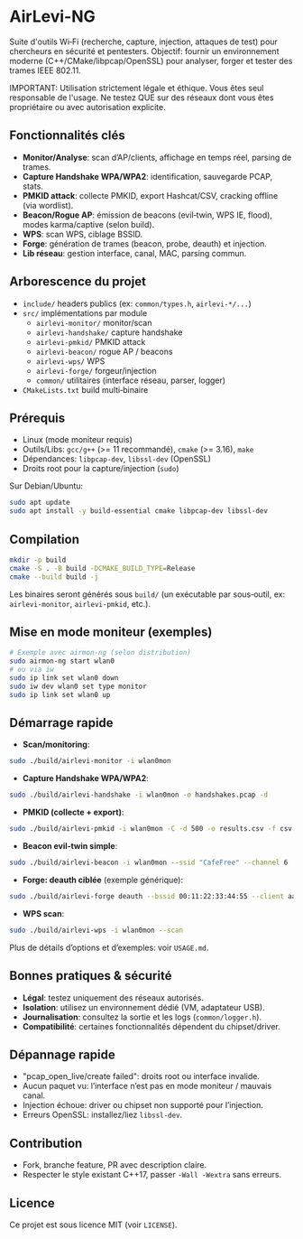 # AirLevi-NG

Suite d'outils Wi‑Fi (recherche, capture, injection, attaques de test) pour chercheurs en sécurité et pentesters. Objectif: fournir un environnement moderne (C++/CMake/libpcap/OpenSSL) pour analyser, forger et tester des trames IEEE 802.11.

IMPORTANT: Utilisation strictement légale et éthique. Vous êtes seul responsable de l'usage. Ne testez QUE sur des réseaux dont vous êtes propriétaire ou avec autorisation explicite.

## Fonctionnalités clés
- __Monitor/Analyse__: scan d’AP/clients, affichage en temps réel, parsing de trames.
- __Capture Handshake WPA/WPA2__: identification, sauvegarde PCAP, stats.
- __PMKID attack__: collecte PMKID, export Hashcat/CSV, cracking offline (via wordlist).
- __Beacon/Rogue AP__: émission de beacons (evil‑twin, WPS IE, flood), modes karma/captive (selon build).
- __WPS__: scan WPS, ciblage BSSID.
- __Forge__: génération de trames (beacon, probe, deauth) et injection.
- __Lib réseau__: gestion interface, canal, MAC, parsing commun.

## Arborescence du projet
- `include/` headers publics (ex: `common/types.h`, `airlevi-*/...`)
- `src/` implémentations par module
  - `airlevi-monitor/` monitor/scan
  - `airlevi-handshake/` capture handshake
  - `airlevi-pmkid/` PMKID attack
  - `airlevi-beacon/` rogue AP / beacons
  - `airlevi-wps/` WPS
  - `airlevi-forge/` forgeur/injection
  - `common/` utilitaires (interface réseau, parser, logger)
- `CMakeLists.txt` build multi‑binaire

## Prérequis
- Linux (mode moniteur requis)
- Outils/Libs: `gcc/g++` (>= 11 recommandé), `cmake` (>= 3.16), `make`
- Dépendances: `libpcap-dev`, `libssl-dev` (OpenSSL)
- Droits root pour la capture/injection (`sudo`)

Sur Debian/Ubuntu:
```bash
sudo apt update
sudo apt install -y build-essential cmake libpcap-dev libssl-dev
```

## Compilation
```bash
mkdir -p build
cmake -S . -B build -DCMAKE_BUILD_TYPE=Release
cmake --build build -j
```
Les binaires seront générés sous `build/` (un exécutable par sous‑outil, ex: `airlevi-monitor`, `airlevi-pmkid`, etc.).

## Mise en mode moniteur (exemples)
```bash
# Exemple avec airmon-ng (selon distribution)
sudo airmon-ng start wlan0
# ou via iw
sudo ip link set wlan0 down
sudo iw dev wlan0 set type monitor
sudo ip link set wlan0 up
```

## Démarrage rapide
- __Scan/monitoring__:
```bash
sudo ./build/airlevi-monitor -i wlan0mon
```
- __Capture Handshake WPA/WPA2__:
```bash
sudo ./build/airlevi-handshake -i wlan0mon -o handshakes.pcap -d
```
- __PMKID (collecte + export)__:
```bash
sudo ./build/airlevi-pmkid -i wlan0mon -C -d 500 -o results.csv -f csv
```
- __Beacon evil‑twin simple__:
```bash
sudo ./build/airlevi-beacon -i wlan0mon --ssid "CafeFree" --channel 6
```
- __Forge: deauth ciblée__ (exemple générique):
```bash
sudo ./build/airlevi-forge deauth --bssid 00:11:22:33:44:55 --client aa:bb:cc:dd:ee:ff --count 10
```
- __WPS scan__:
```bash
sudo ./build/airlevi-wps -i wlan0mon --scan
```

Plus de détails d’options et d’exemples: voir `USAGE.md`.

## Bonnes pratiques & sécurité
- __Légal__: testez uniquement des réseaux autorisés.
- __Isolation__: utilisez un environnement dédié (VM, adaptateur USB).
- __Journalisation__: consultez la sortie et les logs (`common/logger.h`).
- __Compatibilité__: certaines fonctionnalités dépendent du chipset/driver.

## Dépannage rapide
- "pcap_open_live/create failed": droits root ou interface invalide.
- Aucun paquet vu: l’interface n’est pas en mode moniteur / mauvais canal.
- Injection échoue: driver ou chipset non supporté pour l’injection.
- Erreurs OpenSSL: installez/liez `libssl-dev`.

## Contribution
- Fork, branche feature, PR avec description claire.
- Respecter le style existant C++17, passer `-Wall -Wextra` sans erreurs.

## Licence
Ce projet est sous licence MIT (voir `LICENSE`).
